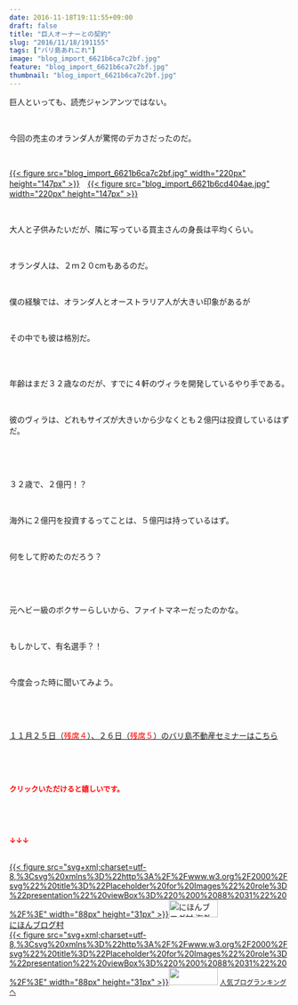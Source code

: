 ```yaml
---
date: 2016-11-18T19:11:55+09:00
draft: false
title: "巨人オーナーとの契約"
slug: "2016/11/18/191155"
tags: ["バリ島あれこれ"]
image: "blog_import_6621b6ca7c2bf.jpg"
feature: "blog_import_6621b6ca7c2bf.jpg"
thumbnail: "blog_import_6621b6ca7c2bf.jpg"
---
```

<p>巨人といっても、読売ジャンアンツではない。</p><p> </p><p>今回の売主のオランダ人が驚愕のデカさだったのだ。</p><p> </p><p><a href="blog_import_6621b6cb910fd.jpg">{{< figure src="blog_import_6621b6ca7c2bf.jpg" width="220px" height="147px" >}}</a>　<a href="blog_import_6621b6ce70486.jpg">{{< figure src="blog_import_6621b6cd404ae.jpg" width="220px" height="147px" >}}</a></p><p> </p><p>大人と子供みたいだが、隣に写っている買主さんの身長は平均くらい。</p><p> </p><p>オランダ人は、２ｍ２０cmもあるのだ。</p><p> </p><p>僕の経験では、オランダ人とオーストラリア人が大きい印象があるが</p><p> </p><p>その中でも彼は格別だ。</p><p> </p><p><br/>年齢はまだ３２歳なのだが、すでに４軒のヴィラを開発しているやり手である。</p><p> </p><p>彼のヴィラは、どれもサイズが大きいから少なくとも２億円は投資しているはずだ。</p><p> </p><p> </p><p>３２歳で、２億円！？</p><p> </p><p>海外に２億円を投資するってことは、５億円は持っているはず。</p><p> </p><p>何をして貯めたのだろう？</p><p> </p><p> </p><p>元ヘビー級のボクサーらしいから、ファイトマネーだったのかな。</p><p> </p><p>もしかして、有名選手？！</p><p> </p><p>今度会った時に聞いてみよう。</p><p> </p><p> </p><p><a href="iin.co.jp" target="_blank"><span style="text-decoration: underline;">１１月２５日（<span style="color: rgb(255, 0, 0);">残席４</span>）、２６日（<span style="color: rgb(255, 0, 0);">残席５</span>）のバリ島不動産セミナーはこちら</span></a></p><p> </p><p> </p><p><font color="#ff0000" size="2"><strong>クリックいただけると嬉しいです。</strong></font></p><p> </p><p> </p><p><font color="#ff0000" size="2"><strong>↓↓↓</strong></font></p><p><br/><a href="ranking.html?p_cid=01260127" target="_blank">{{< figure src="svg+xml;charset=utf-8,%3Csvg%20xmlns%3D%22http%3A%2F%2Fwww.w3.org%2F2000%2Fsvg%22%20title%3D%22Placeholder%20for%20Images%22%20role%3D%22presentation%22%20viewBox%3D%220%200%2088%2031%22%20%2F%3E" width="88px" height="31px" >}}<noscript><img width="88" height="31" alt="にほんブログ村 海外生活ブログ バリ島情報へ" src="https://img-proxy.blog-video.jp/images?url=http%3A%2F%2Foverseas.blogmura.com%2Fbali%2Fimg%2Fbali88_31.gif" border="0"></noscript></a><br/><a href="ranking.html?p_cid=01260127" target="_blank">にほんブログ村</a><br/><a title="人気ブログランキングへ" href="link.php?1804582">{{< figure src="svg+xml;charset=utf-8,%3Csvg%20xmlns%3D%22http%3A%2F%2Fwww.w3.org%2F2000%2Fsvg%22%20title%3D%22Placeholder%20for%20Images%22%20role%3D%22presentation%22%20viewBox%3D%220%200%2088%2031%22%20%2F%3E" width="88px" height="31px" >}}<noscript><img width="88" height="31" src="https://blog.with2.net/img/banner/banner_22.gif" border="0"></noscript></a> <a style="font-size: 12px;" href="link.php?1804582">人気ブログランキングへ</a></p>

